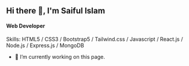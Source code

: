 
## Hi there 👋, I'm Saiful Islam
#### Web Developer

Skills: HTML5 / CSS3 / Bootstrap5 / Tailwind.css / Javascript / React.js / Node.js / Express.js / MongoDB 

- 🔭 I’m currently working on this page. 





